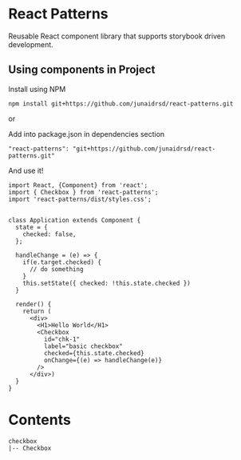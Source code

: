 # React Patterns

Reusable React component library that supports storybook driven development.

## Using components in Project

Install using NPM

```
npm install git+https://github.com/junaidrsd/react-patterns.git
```
or

Add into package.json in dependencies section

```
"react-patterns": "git+https://github.com/junaidrsd/react-patterns.git"
```

And use it!

```
import React, {Component} from 'react';
import { Checkbox } from 'react-patterns';
import 'react-patterns/dist/styles.css';


class Application extends Component {
  state = {
    checked: false,
  };

  handleChange = (e) => {
    if(e.target.checked) {
      // do something
    }
    this.setState({ checked: !this.state.checked })
  }

  render() {
    return (
      <div>
        <H1>Hello World</H1>
        <Checkbox
          id="chk-1"
          label="basic checkbox"
          checked={this.state.checked}
          onChange={(e) => handleChange(e)}
        />
      </div>)
  }
}
```

# Contents
```
checkbox
|-- Checkbox
```
